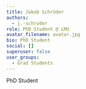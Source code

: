 ```yaml
---
title: Jakob Schröder
authors:
  - j.-schroder
role: PhD Student @ LMU
avatar_filename: avatar.jpg
bio: PhD Student
social: []
superuser: false
user_groups:
  - Grad Students
---
```

PhD Student